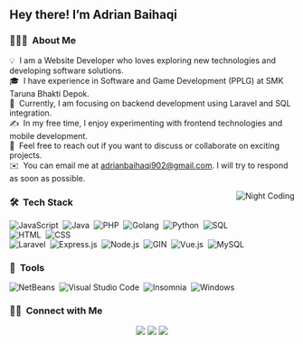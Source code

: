 <h2>Hey there! I’m Adrian Baihaqi</h2>
<p></p>
<h3 id="-about-me">👨🏻‍💻 &nbsp;About Me</h3>
<p>
💡 &nbsp;I am a Website Developer who loves exploring new technologies and developing software solutions.<br>
🎓 &nbsp;I have experience in Software and Game Development (PPLG) at SMK Taruna Bhakti Depok.<br>
🌱 &nbsp;Currently, I am focusing on backend development using Laravel and SQL integration.<br>
✍️ &nbsp;In my free time, I enjoy experimenting with frontend technologies and mobile development.<br>
💬 &nbsp;Feel free to reach out if you want to discuss or collaborate on exciting projects.<br>
✉️ &nbsp;You can email me at <a href="mailto:adrianbaihaqi902@gmail.com">adrianbaihaqi902@gmail.com</a>. I will try to respond as soon as possible.<br>
</p>
<img alt="Night Coding" src="https://user-images.githubusercontent.com/74038190/212748842-9fcbad5b-6173-4175-8a61-521f3dbb7514.gif" align="right">
<h3 id="-tech-stack">🛠 &nbsp;Tech Stack</h3>
<p>
<img src="https://img.shields.io/badge/-JavaScript-05122A?style=flat&logo=javascript" alt="JavaScript">&nbsp;
<img src="https://img.shields.io/badge/-Java-05122A?style=flat&logo=java&logoColor=FFA518" alt="Java">&nbsp;
<img src="https://img.shields.io/badge/-PHP-05122A?style=flat&logo=php&logoColor=777BB4" alt="PHP">&nbsp;
<img src="https://img.shields.io/badge/-Golang-05122A?style=flat&logo=go&logoColor=00ADD8" alt="Golang">&nbsp;
<img src="https://img.shields.io/badge/-Python-05122A?style=flat&logo=python" alt="Python">&nbsp;
<img src="https://img.shields.io/badge/-SQL-05122A?style=flat&logo=mysql&logoColor=4479A1" alt="SQL"><br>
<img src="https://img.shields.io/badge/-HTML-05122A?style=flat&logo=html5" alt="HTML">&nbsp;
<img src="https://img.shields.io/badge/-CSS-05122A?style=flat&logo=css3&logoColor=1572B6" alt="CSS"><br>
<img src="https://img.shields.io/badge/-Laravel-05122A?style=flat&logo=laravel&logoColor=FF2D20" alt="Laravel">&nbsp;
<img src="https://img.shields.io/badge/-Express.js-05122A?style=flat&logo=express&logoColor=white" alt="Express.js">&nbsp;
<img src="https://img.shields.io/badge/-Node.js-05122A?style=flat&logo=node.js" alt="Node.js">&nbsp;
<img src="https://img.shields.io/badge/-GIN-05122A?style=flat&logo=go&logoColor=00ADD8" alt="GIN">&nbsp;
<img src="https://img.shields.io/badge/-Vue.js-05122A?style=flat&logo=vue.js&logoColor=4FC08D" alt="Vue.js">&nbsp;
<img src="https://img.shields.io/badge/-MySQL-05122A?style=flat&logo=mysql&logoColor=4479A1" alt="MySQL">
</p>
<h3 id="-tools">🔧 &nbsp;Tools</h3>
<p>
<img src="https://img.shields.io/badge/-NetBeans-05122A?style=flat&logo=apache-netbeans-ide&logoColor=1B6AC6" alt="NetBeans">&nbsp;
<img src="https://img.shields.io/badge/-Visual%20Studio%20Code-05122A?style=flat&logo=visual-studio-code&logoColor=007ACC" alt="Visual Studio Code">&nbsp;
<img src="https://img.shields.io/badge/-Insomnia-05122A?style=flat&logo=insomnia&logoColor=4000BF" alt="Insomnia">&nbsp;
<img src="https://img.shields.io/badge/-Windows-05122A?style=flat&logo=windows&logoColor=0078D6" alt="Windows">
</p>
<h3 id="-connect-with-me">🤝🏻 &nbsp;Connect with Me</h3>
<p align="center">
<a href="https://www.linkedin.com/in/adrian-baihaqi-069a71303/"><img src="https://img.shields.io/badge/-Adrian%20Baihaqi-0077B5?style=flat&logo=Linkedin&logoColor=white"></a>
<a href="mailto:adrianbaihaqi902@gmail.com"><img src="https://img.shields.io/badge/-adrianbaihaqi902@gmail.com-D14836?style=flat&logo=Gmail&logoColor=white"></a>
<a href="https://github.com/KRNCw5936/"><img src="https://img.shields.io/badge/-@adrianbaihaqi-181717?style=flat&logo=github&logoColor=white"></a>
</p>
